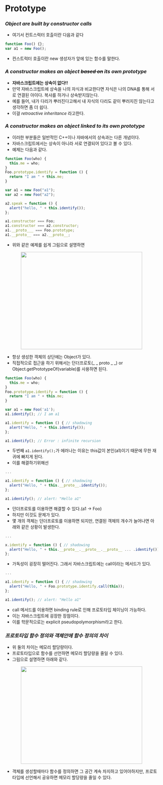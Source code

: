 # Prototype

### *Object are built by constructor calls*

- 여기서 컨트스럭터 호출이란 다음과 같다
```js
function Foo() {};
var a1 = new Foo();
```
- 컨스트럭터 호출이란 new 생성자가 앞에 있는 함수를 말한다.

### *A constructor makes an object ~~based on~~ its own prototype*

- **자바스크립트에는 상속이 없다!!**
- 만약 자바스크립트에 상속을 나의 자식과 비교한다면 자식은 나의 DNA를 통해 서로 연결된 아이다. 복사를 하거나 상속받지않는다.
- 예를 들어, 내가 다리가 뿌러진다고해서 내 자식의 다리도 같이 뿌러지진 않는다고 생각하면 좀 더 쉽다.
- 이걸 *retroactive inheritance* 라고한다.

### *A constructor makes an object linked to its own prototype*

- 이러한 부분들은 일반적인 C++이나 자바에서의 상속과는 다른 개념이다.
- 자바스크립트에서는 상속이 아니라 서로 연결되어 있다고 볼 수 있다.
- 예제는 다음과 같다.

```js
function Foo(who) {
  this.me = who;
}
Foo.prototype.identify = function () {
  return "I am " + this.me;
}

var a1 = new Foo("a1");
var a2 = new Foo("a2");

a2.speak = function () {
  alert("hello, " + this.identify());
};

a1.constructor === Foo;
a1.constructor === a2.constructor;
a1.__proto___ === Foo.prototype;
a1.__proto__ === a2.__proto__;
```
- 위와 같은 예제를 쉽게 그림으로 설명하면

<p align="center"><img src="https://github.com/Geon-wooBryanKim/TIL/blob/master/Frontend/prototype1.png" width="400" height="320" align="center" /></p>

- 항상 생성한 객체의 상단에는 Object가 있다.
- 직접적으로 접근을 하기 위해서는 던더프로토(_ _ proto _ _) or Object.getPrototypeOf(variable)를 사용하면 된다.

```js
function Foo(who) {
  this.me = who;
}
Foo.prototype.identify = function () {
  return "I am " + this.me;
}

var a1 = new Foo('a1');
a1.identify(); // I am a1

a1.identify = function () { // shadowing
  alert("Hello, " + this.identify());
};

a1.identify(); // Error : infinite recursion
```
- 두번째 ```a1.identify();```가 에러나는 이유는 this값이 본인(a1)이기 때문에 무한 재귀에 빠지게 된다.
- 이를 해결하기위해선
```js
...

a1.identify = function () { // shadowing
  alert("Hello, " + this.__proto__.identify());
};

a1.identify(); // alert: "Hello a1"
```
- 던더프로토를 이용하면 해결할 수 있다.(a1 -> Foo)
- 하지만 이것도 문제가 있다.
- 몇 개의 객체는 던더프로토를 이용하면 되지만, 연결된 객체의 개수가 늘어나면 아래와 같은 상황이 발생한다.
```js
...

x.identify = function () { // shadowing
  alert("Hello, " + this.__proto__.__proto__.__proto__ ... .identify());
};
```
- 가독성이 굉장히 떨어진다. 그래서 자바스크립트에는 call이라는 메서드가 있다.
```js
...

a1.identify = function () { // shadowing
  alert("Hello, " + Foo.prototype.identify.call(this));
};

a1.identify(); // alert: "Hello a1"
```
- call 메서드를 이용하면 binding rule로 인해 프로토타입 체이닝이 가능하다.
- 이는 자바스크립트에 굉장한 장점이다.
- 이를 학문적으로는 explicit pseudopolymorphism라고 한다.

### *프로토타입 함수 정의와 객체안에 함수 정의의 차이*

- 위 둘의 차이는 메모리 할당량이다.
- 프로토타입으로 함수를 선언하면 메모리 할당량을 줄일 수 있다.
- 그림으로 설명하면 아래와 같다.

<p align="center"><img src="https://github.com/Geon-wooBryanKim/TIL/blob/master/Frontend/prototype2.png" width="400" height="320" align="center" /></p>

- 객체를 생성할때마다 함수를 정의하면 그 공간 계속 차지하고 있어야하지만, 프로토타입에 선언해서 공유하면 메모리 할당량을 줄일 수 있다.